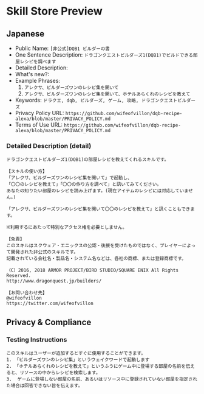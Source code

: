 # Skill Store Preview

## Japanese

- Public Name: `[非公式]DQB1 ビルダーの書`
- One Sentence Description: `ドラゴンクエストビルダーズ1(DQB1)でビルドできる部屋レシピを調べます`
- Detailed Description:
- What's new?:
- Example Phrases:
  1. `アレクサ、ビルダーズワンのレシピ集を開いて`
  2. `アレクサ、ビルダーズワンのレシピ集を開いて、ホテルあらくれのレシピを教えて`
- Keywords: `ドラクエ, dqb, ビルダーズ, ゲーム, 攻略, ドラゴンクエストビルダーズ`
- Privacy Policy URL: `https://github.com/wifeofvillon/dqb-recipe-alexa/blob/master/PRIVACY_POLICY.md`
- Terms of Use URL: `https://github.com/wifeofvillon/dqb-recipe-alexa/blob/master/PRIVACY_POLICY.md`

### Detailed Description (detail)

```
ドラゴンクエストビルダーズ1(DQB1)の部屋レシピを教えてくれるスキルです。

【スキルの使い方】
「アレクサ、ビルダーズワンのレシピ集を開いて」で起動し、
「〇〇のレシピを教えて」「〇〇の作り方を調べて」と訊いてみてください。
あなたの知りたい部屋のレシピを読み上げます。(現在アイテムのレシピには対応していません。)

「アレクサ、ビルダーズワンのレシピ集を開いて〇〇のレシピを教えて」と訊くこともできます。

※利用するにあたって特別なアクセス権を必要としません。

【免責】
このスキルはスクウェア・エニックスの公認・後援を受けたものではなく、プレイヤーによって開発された非公式のスキルです。
記載されている会社名・製品名・システム名などは、各社の商標、または登録商標です。

（C）2016, 2018 ARMOR PROJECT/BIRD STUDIO/SQUARE ENIX All Rights Reserved.
http://www.dragonquest.jp/builders/

【お問い合わせ先】
@wifeofvillon
https://twitter.com/wifeofvillon
```

## Privacy & Compliance

### Testing Instructions

```
このスキルはユーザーが追加するとすぐに使用することができます。
1. 「ビルダーズワンのレシピ集」というウェイクワードで起動します
2. 「ホテルあらくれのレシピを教えて」というふうにゲーム中に登場する部屋の名前を伝えると、リソースの中からレシピを検索します。
3.  ゲームに登場しない部屋の名前、あるいはリソース中に登録されていない部屋を指定された場合は回答できない旨を伝えます。
```
